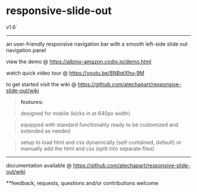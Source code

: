 # responsive-slide-out 

v1.6`

----------

an user-friendly responsive navigation bar with a smooth left-side slide out navigation panel 

view the demo @ https://albino-amazon.codio.io/demo.html

watch quick video tour @ https://youtu.be/8N8qtXhu-9M

to get started visit the wiki @ https://github.com/atechapart/responsive-slide-out/wiki

> **features:**

> designed for mobile (kicks in at 640px width)

> equipped with standard functionality ready to be customized and extended as needed

> setup to load html and css dynamically (self-contained, default) or manually add the html and css (split into separate files)


----------


documentation available @ https://github.com/atechapart/responsive-slide-out/wiki

**feedback, requests, questions and/or contributions welcome
